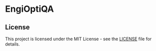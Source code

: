 # EngiOptiQA

## License

This project is licensed under the MIT License - see the [LICENSE](LICENSE) file for details.
